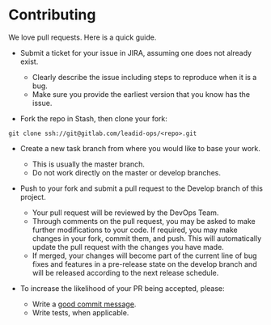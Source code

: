 # Contributing

We love pull requests. Here is a quick guide.

* Submit a ticket for your issue in JIRA, assuming one does not already exist.
    * Clearly describe the issue including steps to reproduce when it is a bug.
    * Make sure you provide the earliest version that you know has the issue.

* Fork the repo in Stash, then clone your fork:

```
git clone ssh://git@gitlab.com/leadid-ops/<repo>.git
```

* Create a new task branch from where you would like to base your work.
    * This is usually the master branch.
    * Do not work directly on the master or develop branches.

* Push to your fork and submit a pull request to the Develop branch of this
project.
    * Your pull request will be reviewed by the DevOps Team.
    * Through comments on the pull request, you may be asked to make further
      modifications to your code. If required, you may make changes in your
      fork, commit them, and push. This will automatically update the pull
      request with the changes you have made.
    * If merged, your changes will become part of the current line of bug fixes
      and features in a pre-release state on the develop branch and will be
      released according to the next release schedule.

* To increase the likelihood of your PR being accepted, please:
    * Write a [good commit message][commit].
    * Write tests, when applicable.

[commit]: http://tbaggery.com/2008/04/19/a-note-about-git-commit-messages.html
